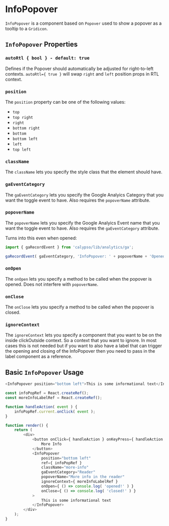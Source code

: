 # InfoPopover

`InfoPopover` is a component based on `Popover` used to show a popover as a tooltip to a `Gridicon`.

## `InfoPopover` Properties

### `autoRtl { bool } - default: true`

Defines if the Popover should automatically be adjusted for right-to-left contexts.
`autoRtl={ true }` will swap `right` and `left` position props in RTL context.

### `position`

The `position` property can be one of the following values:

- `top`
- `top right`
- `right`
- `bottom right`
- `bottom`
- `bottom left`
- `left`
- `top left`

### `className`

The `className` lets you specify the style class that the element should have.

### `gaEventCategory`

The `gaEventCategory` lets you specify the Google Analyics Category that you want the toggle event to have.
Also requires the `popoverName` attribute.

### `popoverName`

The `popoverName` lets you specify the Google Analyics Event name that you want the toggle event to have.
Also requires the `gaEventCategory` attribute.

Turns into this even when opened:

```js
import { gaRecordEvent } from 'calypso/lib/analytics/ga';

gaRecordEvent( gaEventCategory, 'InfoPopover: ' + popoverName + 'Opened' );
```

### `onOpen`

The `onOpen` lets you specify a method to be called when the popover is opened. Does not interfere with `popoverName`.

### `onClose`

The `onClose` lets you specify a method to be called when the popover is closed.

### `ignoreContext`

The `ignoreContext` lets you specify a component that you want to be on the inside clickOutside context.
So a context that you want to ignore. In most cases this is not needed but if you want to also have a label
that can trigger the opening and closing of the InfoPopover then you need to pass in the label component as a reference.

## Basic `InfoPopover` Usage

```js
<InfoPopover position="bottom left">This is some informational text</InfoPopover>;
```

```js
const infoPopRef = React.createRef();
const moreInfoLabelRef = React.createRef();

function handleAction( event ) {
	infoPopRef.current.onClick( event );
}

function render() {
	return (
		<div>
			<button onClick={ handleAction } onKeyPress={ handleAction } ref={ moreInfoLabelRef }>
				More Info
			</button>
			<InfoPopover
				position="bottom left"
				ref={ infoPopRef }
				className="more-info"
				gaEventCategory="Reader"
				popoverName="More info in the reader"
				ignoreContext={ moreInfoLabelRef }
				onOpen={ () => console.log( 'opened!' ) }
				onClose={ () => console.log( 'closed!' ) }
			>
				This is some informational text
			</InfoPopover>
		</div>
	);
}
```
